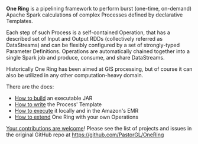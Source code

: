 **One Ring** is a pipelining framework to perform burst (one-time, on-demand) Apache Spark calculations of complex Processes defined by declarative Templates.
 
Each step of such Process is a self-contained Operation, that has a described set of Input and Output RDDs (collectively referred as DataStreams) and can be flexibly configured by a set of strongly-typed Parameter Definitions. Operations are automatically chained together into a single Spark job and produce, consume, and share DataStreams.

Historically One Ring has been aimed at GIS processing, but of course it can also be utilized in any other computation-heavy domain.

There are the docs:

* [How to build](BUILD.md) an executable JAR
* [How to write](CONFIGURE.md) the Process' Template
* [How to execute](EXECUTE.md) it locally and in the Amazon's EMR
* [How to extend](EXTEND.md) One Ring with your own Operations

[Your contributions are welcome](CONTRIBUTE.md)! Please see the list of projects and issues in the original GitHub repo at https://github.com/PastorGL/OneRing
